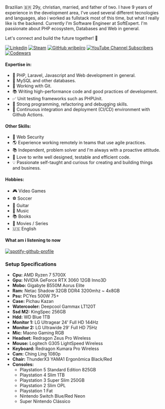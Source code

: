 Brazilian 🇧🇷 29y, christian, married, and father of two. I have 9 years of experience in the development area, I've used several different tecnologies and languages, also i worked as fullstack most of this time, but what I really like is the backend. Currently I'm Software Engineer at SoftExpert. I'm passionate about PHP ecosystem, Databases and Web in general.

Let's connect and build the future together! 🌟

[![Linkedin](https://img.shields.io/badge/-Linkedin-blue?style=social&logo=Linkedin&link=https://www.linkedin.com/in/wellisson-ribeiro)](https://www.linkedin.com/in/wellisson-ribeiro) [![Steam](https://img.shields.io/badge/Steam-000?logo=Steam&style=social)](https://steamcommunity.com/id/wr07) [![GitHub wribeiiro](https://img.shields.io/github/followers/wribeiiro?label=follow&style=social)](https://github.com/wribeiiro) [![YouTube Channel Subscribers](https://img.shields.io/youtube/channel/subscribers/UCLFsW2CD0JetkdotkueWU6g?style=social)](https://www.youtube.com/@wribeiro07) [![Codewars](https://img.shields.io/badge/Codewars-000?style=social&logo=Codewars)](https://www.codewars.com/users/wribeiiro)

#### Expertise in:

- 🐘 PHP, Laravel, Javascript and Web development in general.
- 🐬 MySQL and other databases.
- 🌿 Working with Git.
- 📚 Writing high-performance code and good practices of development.
- ✅ Unit testing frameworks such as PHPUnit.
- 🐛 Strong programming, refactoring and debugging skills.
- 🔁 Continuous integration and deployment (CI/CD) environment with Github Actions.

#### Other Skills:

- 🔐 Web Security
- 🌎 Experience working remotely in teams that use agile practices.
- 📚 Independent, problem solver and I'm always with a proactive attitude.
- 🐳 Love to write well designed, testable and efficient code.
- 💡 Passionate self-taught and curious for creating and building things and business.

#### Hobbies:

- 🎮 Video Games
- ⚽ Soccer
- 🎸 Guitar
- 🎵 Music
- 📚 Books
- 🎥 Movies / Series
- 🇺🇸 English

#### What am i listening to now

[![spotify-github-profile](https://spotify-github-profile.kittinanx.com/api/view?uid=itd9eq7e1e947txikhoq350jh&cover_image=true&theme=default&show_offline=true&background_color=121212&interchange=false&bar_color=53b14f&bar_color_cover=true)](https://spotify-github-profile.kittinanx.com/api/view?uid=itd9eq7e1e947txikhoq350jh&redirect=true)

### Setup Specifications

  - **Cpu:** AMD Ryzen 7 5700X
  - **Gpu:** NVIDIA GeForce RTX 3060 12GB Inno3D
  - **Mobo:** Gigabyte B550M Aorus Elite
  - **Ram:** Netac Shadow 32GB DDR4 3200mhz ~ 4x8GB
  - **Psu:** PCYes 500W 75+
  - **Case:** Pichau Kazan
  - **Watercooler:** Deepcool Gammax LT120T
  - **Ssd M2:** KingSpec 256GB
  - **Hdd:** WD Blue 1TB
  - **Monitor 1:** LG Ultragear 24' Full HD 144Hz
  - **Monitor 2:** LG Ultrawide 29' Full HD 75Hz
  - **Mic:** Maono Gaming RGB
  - **Headset:** Redragon Zeus Pro Wireless
  - **Mouse:** Logitech G305 LightSpeed Wireless
  - **Keyboard:** Redragon Kumara Pro Wireless
  - **Cam:** Ching Ling 1080p
  - **Chair:** ThunderX3 YAMA1 Ergonômica Black/Red
  - **Consoles:**
    - Playstation 5 Standard Edition 825GB
    - Playstation 4 Slim 1TB
    - Playstation 3 Super Slim 250GB
    - Playstation 2 Slim OPL
    - Playstation 1 Fat
    - Nintendo Switch Blue/Red Neon
    - Super Nintendo Clássico
